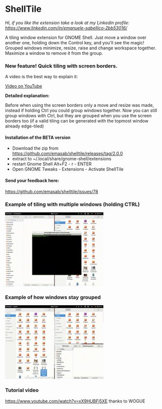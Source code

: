# ShellTile

*Hi, if you like the extension take a look at my Linkedin profile: https://www.linkedin.com/in/emanuele-sabellico-2bb53016/*

A tiling window extension for GNOME Shell. Just move a window over another one, holding down the Control key, and you'll see the magic! Grouped windows minimize, resize, raise and change workspace together. Maximize a window to remove it from the group.

### New feature! Quick tiling with screen borders.

A video is the best way to explain it:

[Video on YouTube](https://www.youtube.com/watch?v=hNncF9Pc6PY)

**Detailed explanation:**

Before when using the screen borders only a move and resize was made, instead if holding Ctrl you could group windows together. Now you can still group windows with Ctrl, but they are grouped when you use the screen borders too (if a valid tiling can be generated with the topmost window already edge-tiled)

#### Installation of the BETA version

- Download the zip from https://github.com/emasab/shelltile/releases/tag/2.0.0
- extract to ~/.local/share/gnome-shell/extensions
- restart Gnome Shell Alt+F2 - r - ENTER
- Open GNOME Tweaks - Extensions - Activate ShellTile


#### Send your feedback here:

https://github.com/emasab/shelltile/issues/78

### Example of tiling with multiple windows (holding CTRL)

![tiling windows](/README/img/window_tiling.gif)

### Example of how windows stay grouped

![tiling windows](/README/img/coordinated_actions.gif)

### Tutorial video

https://www.youtube.com/watch?v=xX9HUBFj5XE
thanks to WOGUE
